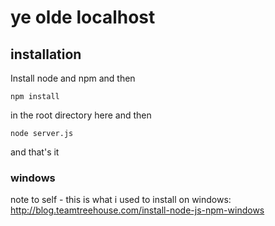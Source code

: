 # ye olde localhost

## installation
Install node and npm and then
```
npm install
```
in the root directory here and then
```
node server.js
```

and that's it

### windows
note to self - this is what i used to install on windows: http://blog.teamtreehouse.com/install-node-js-npm-windows
